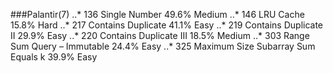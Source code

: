 ###Palantir(7)
..* 136 Single Number 49.6% Medium
..* 146 LRU Cache 15.8% Hard
..* 217 Contains Duplicate 41.1% Easy
..* 219 Contains Duplicate II 29.9% Easy
..* 220 Contains Duplicate III 18.5% Medium
..* 303 Range Sum Query – Immutable 24.4% Easy
..* 325 Maximum Size Subarray Sum Equals k 39.9% Easy

